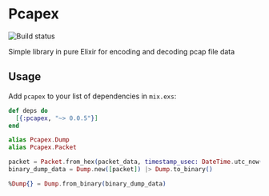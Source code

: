 # Pcapex

![Build status](https://github.com/miros/pcapex/actions/workflows/ci.yml/badge.svg?branch=master)

Simple library in pure Elixir for encoding and decoding pcap file data

## Usage

Add `pcapex` to your list of dependencies in `mix.exs`:

```elixir
def deps do
  [{:pcapex, "~> 0.0.5"}]
end
```

```elixir
alias Pcapex.Dump
alias Pcapex.Packet

packet = Packet.from_hex(packet_data, timestamp_usec: DateTime.utc_now() |> DateTime.to_unix(:microsecond))
binary_dump_data = Dump.new([packet]) |> Dump.to_binary()

%Dump{} = Dump.from_binary(binary_dump_data) 
```
